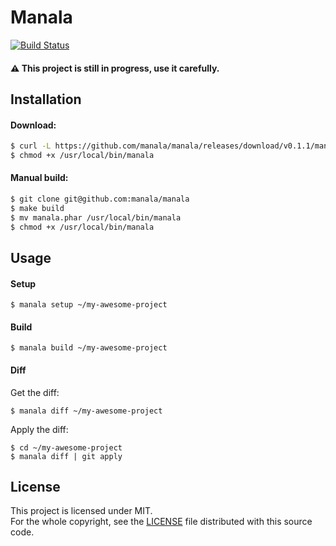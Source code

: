 Manala
======

[![Build Status](https://travis-ci.org/manala/manala.svg?branch=master)](https://travis-ci.org/manala/manala)

#### :warning: This project is still in progress, use it carefully.

Installation
-------------

#### Download:
```sh
$ curl -L https://github.com/manala/manala/releases/download/v0.1.1/manala.phar > /usr/local/bin/manala
$ chmod +x /usr/local/bin/manala
```

#### Manual build:
```sh
$ git clone git@github.com:manala/manala
$ make build
$ mv manala.phar /usr/local/bin/manala
$ chmod +x /usr/local/bin/manala
```

Usage
-----

#### Setup
```
$ manala setup ~/my-awesome-project
```

#### Build
```
$ manala build ~/my-awesome-project
```

#### Diff

Get the diff:
```
$ manala diff ~/my-awesome-project
```

Apply the diff:
```
$ cd ~/my-awesome-project
$ manala diff | git apply
```

License
-------

This project is licensed under MIT.  
For the whole copyright, see the [LICENSE](LICENSE) file distributed with this source code.
